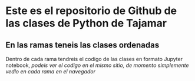 # Este es el repositorio de Github de las clases de Python de Tajamar

## En las ramas teneis las clases ordenadas

Dentro de cada rama tendreis el codigo de las clases en formato Jupyter notebook, *podeis ver el codigo en el mismo sitio, de momento simplemente vedlo en cada rama en el navegador*
